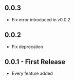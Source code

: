 ## 0.0.3
* Fix error introduced in v0.0.2

## 0.0.2
* Fix deprecation

## 0.0.1 - First Release
* Every feature added
